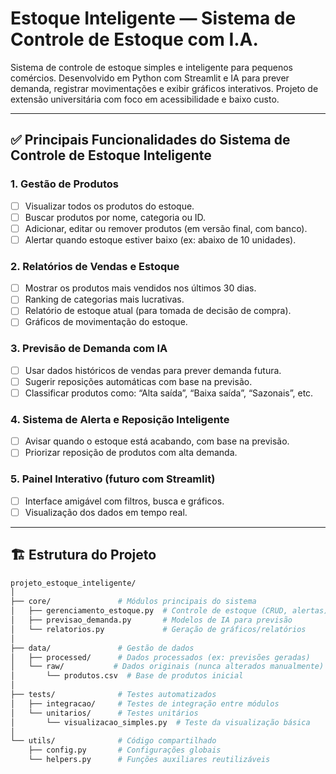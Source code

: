 # Estoque Inteligente — Sistema de Controle de Estoque com I.A.
Sistema de controle de estoque simples e inteligente para pequenos comércios. Desenvolvido em Python com Streamlit e IA para prever demanda, registrar movimentações e exibir gráficos interativos. Projeto de extensão universitária com foco em acessibilidade e baixo custo.

---

## ✅ Principais Funcionalidades do Sistema de Controle de Estoque Inteligente

### 1. **Gestão de Produtos**

* [ ] Visualizar todos os produtos do estoque.
* [ ] Buscar produtos por nome, categoria ou ID.
* [ ] Adicionar, editar ou remover produtos (em versão final, com banco).
* [ ] Alertar quando estoque estiver baixo (ex: abaixo de 10 unidades).

### 2. **Relatórios de Vendas e Estoque**

* [ ] Mostrar os produtos mais vendidos nos últimos 30 dias.
* [ ] Ranking de categorias mais lucrativas.
* [ ] Relatório de estoque atual (para tomada de decisão de compra).
* [ ] Gráficos de movimentação do estoque.

### 3. **Previsão de Demanda com IA**

* [ ] Usar dados históricos de vendas para prever demanda futura.
* [ ] Sugerir reposições automáticas com base na previsão.
* [ ] Classificar produtos como: “Alta saída”, “Baixa saída”, “Sazonais”, etc.

### 4. **Sistema de Alerta e Reposição Inteligente**

* [ ] Avisar quando o estoque está acabando, com base na previsão.
* [ ] Priorizar reposição de produtos com alta demanda.

### 5. **Painel Interativo (futuro com Streamlit)**

* [ ] Interface amigável com filtros, busca e gráficos.
* [ ] Visualização dos dados em tempo real.

---

## 🏗️ Estrutura do Projeto

```bash
projeto_estoque_inteligente/
│
├── core/               # Módulos principais do sistema
│   ├── gerenciamento_estoque.py  # Controle de estoque (CRUD, alertas)
│   ├── previsao_demanda.py       # Modelos de IA para previsão
│   └── relatorios.py             # Geração de gráficos/relatórios
│
├── data/               # Gestão de dados
│   ├── processed/      # Dados processados (ex: previsões geradas)
│   └── raw/           # Dados originais (nunca alterados manualmente)
│       └── produtos.csv  # Base de produtos inicial
│
├── tests/              # Testes automatizados
│   ├── integracao/     # Testes de integração entre módulos
│   └── unitarios/      # Testes unitários
│       └── visualizacao_simples.py  # Teste da visualização básica
│
└── utils/              # Código compartilhado
    ├── config.py       # Configurações globais
    └── helpers.py      # Funções auxiliares reutilizáveis
